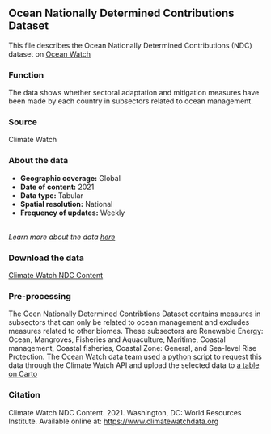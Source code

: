 ## Ocean Nationally Determined Contributions Dataset
This file describes the Ocean Nationally Determined Contributions (NDC) dataset on [Ocean Watch](https://www.oceanwatchdata.org)

### Function
The data shows whether sectoral adaptation and mitigation measures have been made by each country in subsectors related to ocean management.

### Source
Climate Watch

### About the data
- **Geographic coverage:** Global  
- **Date of content:** 2021
- **Data type:** Tabular
- **Spatial resolution:** National
- **Frequency of updates:** Weekly

<br/>*Learn more about the data [here](https://www.climatewatchdata.org/data-explorer/ndc-content?ndc-content-categories=unfccc_process&ndc-content-countries=All%20Selected&ndc-content-indicators=All%20Selected&ndc-content-sectors=All%20Selected&page=1#meta)*

### Download the data
[Climate Watch NDC Content](https://www.climatewatchdata.org/data-explorer/ndc-content?ndc-content-categories=unfccc_process&ndc-content-countries=All%20Selected&ndc-content-indicators=All%20Selected&ndc-content-sectors=All%20Selected&page=1#data) 

### Pre-processing
The Ocen Nationally Determined Contribtions Dataset contains measures in subsectors that can only be related to ocean management and excludes measures related to other biomes. These subsectors are Renewable Energy: Ocean, Mangroves, Fisheries and Aquaculture, Maritime, Coastal management, Coastal fisheries, Coastal Zone: General, and Sea-level Rise Protection. The Ocean Watch data team used a [python script](https://github.com/resource-watch/ocean-watch-data/blob/main/datasets/ocn_025_rw0_ocean_ndcs/ocn_025_rw0_ocean_ndcs.py) to request this data through the Climate Watch API and upload the selected data to [a table on Carto](https://resourcewatch.carto.com/u/wri-rw/dataset/ocn_025_rw0_ocean_ndc_measures)

### Citation
Climate Watch NDC Content. 2021. Washington, DC: World Resources Institute. Available online at: https://www.climatewatchdata.org